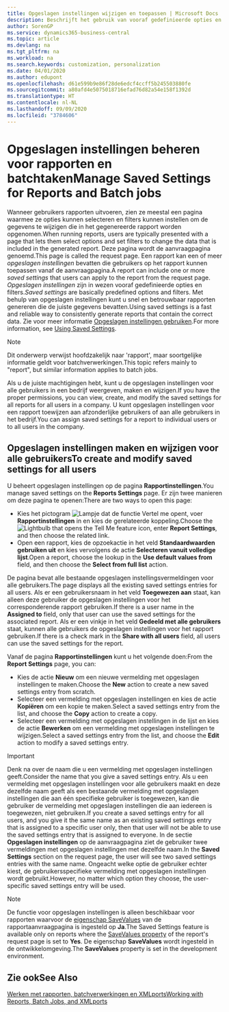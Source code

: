 ```yaml
---
title: Opgeslagen instellingen wijzigen en toepassen | Microsoft Docs
description: Beschrijft het gebruik van vooraf gedefinieerde opties en filters om een lijst aan te passen en de juiste gegevens te genereren.
author: SorenGP
ms.service: dynamics365-business-central
ms.topic: article
ms.devlang: na
ms.tgt_pltfrm: na
ms.workload: na
ms.search.keywords: customization, personalization
ms.date: 04/01/2020
ms.author: edupont
ms.openlocfilehash: d61e599b9e86f28de6edcf4ccff5b245503880fe
ms.sourcegitcommit: a80afd4e5075018716efad76d82a54e158f1392d
ms.translationtype: HT
ms.contentlocale: nl-NL
ms.lasthandoff: 09/09/2020
ms.locfileid: "3784606"
---
```

# <a name="manage-saved-settings-for-reports-and-batch-jobs"></a><span data-ttu-id="d7d54-103">Opgeslagen instellingen beheren voor rapporten en batchtaken</span><span class="sxs-lookup"><span data-stu-id="d7d54-103">Manage Saved Settings for Reports and Batch jobs</span></span>
<span data-ttu-id="d7d54-104">Wanneer gebruikers rapporten uitvoeren, zien ze meestal een pagina waarmee ze opties kunnen selecteren en filters kunnen instellen om de gegevens te wijzigen die in het gegenereerde rapport worden opgenomen.</span><span class="sxs-lookup"><span data-stu-id="d7d54-104">When running reports, users are typically presented with a page that lets them select options and set filters to change the data that is included in the generated report.</span></span> <span data-ttu-id="d7d54-105">Deze pagina wordt de aanvraagpagina genoemd.</span><span class="sxs-lookup"><span data-stu-id="d7d54-105">This page is called the request page.</span></span> <span data-ttu-id="d7d54-106">Een rapport kan een of meer *opgeslagen instellingen* bevatten die gebruikers op het rapport kunnen toepassen vanaf de aanvraagpagina.</span><span class="sxs-lookup"><span data-stu-id="d7d54-106">A report can include one or more *saved settings* that users can apply to the report from the request page.</span></span> <span data-ttu-id="d7d54-107">*Opgeslagen instellingen* zijn in wezen vooraf gedefinieerde opties en filters.</span><span class="sxs-lookup"><span data-stu-id="d7d54-107">*Saved settings* are basically predefined options and filters.</span></span> <span data-ttu-id="d7d54-108">Met behulp van opgeslagen instellingen kunt u snel en betrouwbaar rapporten genereren die de juiste gegevens bevatten.</span><span class="sxs-lookup"><span data-stu-id="d7d54-108">Using saved settings is a fast and reliable way to consistently generate reports that contain the correct data.</span></span> <span data-ttu-id="d7d54-109">Zie voor meer informatie [Opgeslagen instellingen gebruiken](ui-work-report.md#SavedSettings).</span><span class="sxs-lookup"><span data-stu-id="d7d54-109">For more information, see [Using Saved Settings](ui-work-report.md#SavedSettings).</span></span>

> [!NOTE]
> <span data-ttu-id="d7d54-110">Dit onderwerp verwijst hoofdzakelijk naar 'rapport', maar soortgelijke informatie geldt voor batchverwerkingen.</span><span class="sxs-lookup"><span data-stu-id="d7d54-110">This topic refers mainly to "report", but similar information applies to batch jobs.</span></span>

<span data-ttu-id="d7d54-111">Als u de juiste machtigingen hebt, kunt u de opgeslagen instellingen voor alle gebruikers in een bedrijf weergeven, maken en wijzigen.</span><span class="sxs-lookup"><span data-stu-id="d7d54-111">If you have the proper permissions, you can view, create, and modify the saved settings for all reports for all users in a company.</span></span> <span data-ttu-id="d7d54-112">U kunt opgeslagen instellingen voor een rapport toewijzen aan afzonderlijke gebruikers of aan alle gebruikers in het bedrijf.</span><span class="sxs-lookup"><span data-stu-id="d7d54-112">You can assign saved settings for a report to individual users or to all users in the company.</span></span>

<!--
## Apply saved settings to a report
1. Open the report.

   The request page appears.    
2. In the **Saved Settings** section of the page, set the **Name** field  to the saved settings that you want to use.

   The **Saved Settings** section only appears if the report has been run before or if there are existing saved settings entries. The saved settings entry called **Last used options and filters** is always available. These settings are the option and filter values that were used the last time you ran the report.

-->

## <a name="to-create-and-modify-saved-settings-for-all-users"></a><span data-ttu-id="d7d54-113">Opgeslagen instellingen maken en wijzigen voor alle gebruikers</span><span class="sxs-lookup"><span data-stu-id="d7d54-113">To create and modify saved settings for all users</span></span>
<span data-ttu-id="d7d54-114">U beheert opgeslagen instellingen op de pagina **Rapportinstellingen**.</span><span class="sxs-lookup"><span data-stu-id="d7d54-114">You manage saved settings on the **Reports Settings** page.</span></span> <span data-ttu-id="d7d54-115">Er zijn twee manieren om deze pagina te openen:</span><span class="sxs-lookup"><span data-stu-id="d7d54-115">There are two ways to open this page:</span></span>
-   <span data-ttu-id="d7d54-116">Kies het pictogram ![Lampje dat de functie Vertel me opent](media/ui-search/search_small.png "Vertel me wat u wilt doen"), voer **Rapportinstellingen** in en kies de gerelateerde koppeling.</span><span class="sxs-lookup"><span data-stu-id="d7d54-116">Choose the ![Lightbulb that opens the Tell Me feature](media/ui-search/search_small.png "Tell me what you want to do") icon, enter **Report Settings**, and then choose the related link.</span></span>
-   <span data-ttu-id="d7d54-117">Open een rapport, kies de opzoekactie in het veld **Standaardwaarden gebruiken uit** en kies vervolgens de actie **Selecteren vanuit volledige lijst**.</span><span class="sxs-lookup"><span data-stu-id="d7d54-117">Open a report, choose the lookup in the **Use default values from** field, and then choose the **Select from full list** action.</span></span>

<span data-ttu-id="d7d54-118">De pagina bevat alle bestaande opgeslagen instellingsvermeldingen voor alle gebruikers.</span><span class="sxs-lookup"><span data-stu-id="d7d54-118">The page displays all the existing saved settings entries for all users.</span></span> <span data-ttu-id="d7d54-119">Als er een gebruikersnaam in het veld **Toegewezen aan** staat, kan alleen deze gebruiker de opgeslagen instellingen voor het corresponderende rapport gebruiken.</span><span class="sxs-lookup"><span data-stu-id="d7d54-119">If there is a user name in the **Assigned to** field, only that user can use the saved settings for the associated report.</span></span> <span data-ttu-id="d7d54-120">Als er een vinkje in het veld **Gedeeld met alle gebruikers** staat, kunnen alle gebruikers de opgeslagen instellingen voor het rapport gebruiken.</span><span class="sxs-lookup"><span data-stu-id="d7d54-120">If there is a check mark in the **Share with all users** field, all users can use the saved settings for the report.</span></span>

<span data-ttu-id="d7d54-121">Vanaf de pagina **Rapportinstellingen** kunt u het volgende doen:</span><span class="sxs-lookup"><span data-stu-id="d7d54-121">From the **Report Settings** page, you can:</span></span>
-   <span data-ttu-id="d7d54-122">Kies de actie **Nieuw** om een nieuwe vermelding met opgeslagen instellingen te maken.</span><span class="sxs-lookup"><span data-stu-id="d7d54-122">Choose the **New** action to create a new saved settings entry from scratch.</span></span>
-   <span data-ttu-id="d7d54-123">Selecteer een vermelding met opgeslagen instellingen en kies de actie **Kopiëren** om een kopie te maken.</span><span class="sxs-lookup"><span data-stu-id="d7d54-123">Select a saved settings entry from the list, and choose the **Copy** action to create a copy.</span></span>
-   <span data-ttu-id="d7d54-124">Selecteer een vermelding met opgeslagen instellingen in de lijst en kies de actie **Bewerken** om een vermelding met opgeslagen instellingen te wijzigen.</span><span class="sxs-lookup"><span data-stu-id="d7d54-124">Select a saved settings entry from the list, and choose the **Edit** action to modify a saved settings entry.</span></span>

> [!Important]
> <span data-ttu-id="d7d54-125">Denk na over de naam die u een vermelding met opgeslagen instellingen geeft.</span><span class="sxs-lookup"><span data-stu-id="d7d54-125">Consider the name that you give a saved settings entry.</span></span> <span data-ttu-id="d7d54-126">Als u een vermelding met opgeslagen instellingen voor alle gebruikers maakt en deze dezelfde naam geeft als een bestaande vermelding met opgeslagen instellingen die aan één specifieke gebruiker is toegewezen, kan die gebruiker de vermelding met opgeslagen instellingen die aan iedereen is toegewezen, niet gebruiken.</span><span class="sxs-lookup"><span data-stu-id="d7d54-126">If you create a saved settings entry for all users, and you give it the same name as an existing saved settings entry that is assigned to a specific user only, then that user will not be able to use the saved settings entry that is assigned to everyone.</span></span>  <span data-ttu-id="d7d54-127">In de sectie **Opgeslagen instellingen** op de aanvraagpagina ziet de gebruiker twee vermeldingen met opgeslagen instellingen met dezelfde naam.</span><span class="sxs-lookup"><span data-stu-id="d7d54-127">In the **Saved Settings** section on the request page, the user will see two saved settings entries with the same name.</span></span> <span data-ttu-id="d7d54-128">Ongeacht welke optie de gebruiker echter kiest, de gebruikersspecifieke vermelding met opgeslagen instellingen wordt gebruikt.</span><span class="sxs-lookup"><span data-stu-id="d7d54-128">However, no matter which option they choose, the user-specific saved settings entry will be used.</span></span>

> [!NOTE]
> <span data-ttu-id="d7d54-129">De functie voor opgeslagen instellingen is alleen beschikbaar voor rapporten waarvoor de [eigenschap SaveValues](/dynamics365/business-central/dev-itpro/developer/properties/devenv-savevalues-property) van de rapportaanvraagpagina is ingesteld op **Ja**.</span><span class="sxs-lookup"><span data-stu-id="d7d54-129">The Saved Settings feature is available only on reports where the [SaveValues property](/dynamics365/business-central/dev-itpro/developer/properties/devenv-savevalues-property) of the report's request page is set to **Yes**.</span></span> <span data-ttu-id="d7d54-130">De eigenschap **SaveValues** wordt ingesteld in de ontwikkelomgeving.</span><span class="sxs-lookup"><span data-stu-id="d7d54-130">The **SaveValues** property is set in the development environment.</span></span>  

## <a name="see-also"></a><span data-ttu-id="d7d54-131">Zie ook</span><span class="sxs-lookup"><span data-stu-id="d7d54-131">See Also</span></span>
[<span data-ttu-id="d7d54-132">Werken met rapporten, batchverwerkingen en XMLports</span><span class="sxs-lookup"><span data-stu-id="d7d54-132">Working with Reports, Batch Jobs, and XMLports</span></span>](ui-work-report.md)  

